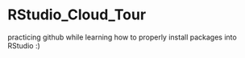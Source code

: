 # RStudio_Cloud_Tour
practicing github while learning how to properly install packages into RStudio :)
